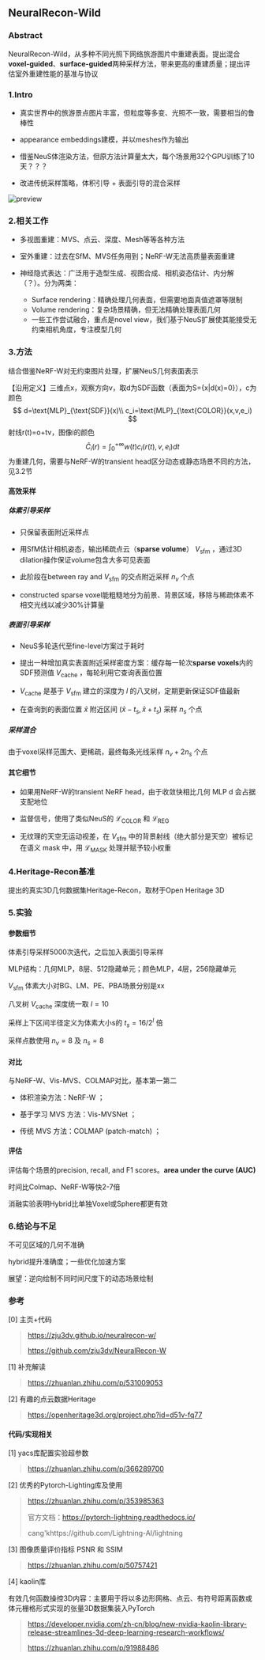 

## NeuralRecon-Wild

### Abstract

NeuralRecon-Wild，从多种不同光照下网络旅游图片中重建表面。提出混合**voxel-guided**、**surface-guided**两种采样方法，带来更高的重建质量；提出评估室外重建性能的基准与协议

### 1.Intro

* 真实世界中的旅游景点图片丰富，但粒度等多变、光照不一致，需要相当的鲁棒性

* appearance embeddings建模，并以meshes作为输出
* 借鉴NeuS体渲染方法，但原方法计算量太大，每个场景用32个GPU训练了10天？？？
* 改进传统采样策略，体积引导 + 表面引导的混合采样

<img src="https://pic4.zhimg.com/v2-29f35199bdc750358ffab58853b706c7_r.jpg" alt="preview"  />

### 2.相关工作

* 多视图重建：MVS、点云、深度、Mesh等等各种方法

* 室外重建：过去在SfM、MVS任务用到；NeRF-W无法高质量表面重建
* 神经隐式表达：广泛用于造型生成、视图合成、相机姿态估计、内分解（？）。分为两类：
  * Surface rendering：精确处理几何表面，但需要地面真值遮罩等限制
  * Volume rendering：复杂场景精确，但无法精确处理表面几何
  * 一些工作尝试融合，重点是novel view，我们基于NeuS扩展使其能接受无约束相机角度，专注模型几何

### 3.方法

结合借鉴NeRF-W对无约束图片处理，扩展NeuS几何表面表示

【沿用定义】三维点x，观察方向v，取d为SDF函数（表面为S={x|d(x)=0}），c为颜色
$$
d=\text{MLP}_{\text{SDF}}(x)\\
c_i=\text{MLP}_{\text{COLOR}}(x,v,e_i)
$$
射线r(t)=o+tv，图像i的颜色
$$
\hat{C}_i(r)=\int_0^{+\infty}w(t)c_i(r(t),v,e_i)dt
$$
为重建几何，需要与NeRF-W的transient head区分动态或静态场景不同的方法，见3.2节

#### 高效采样

##### 体素引导采样

* 只保留表面附近采样点

* 用SfM估计相机姿态，输出稀疏点云（**sparse volume**） $V_{\text{sfm}}$ ，通过3D dilation操作保证volume包含大多可见表面

* 此阶段在between ray and $V_{\text{sfm}}$ 的交点附近采样 $n_v$ 个点
* constructed sparse voxel能粗糙地分为前景、背景区域，移除与稀疏体素不相交光线以减少30%计算量

##### 表面引导采样

* NeuS多轮迭代至fine-level方案过于耗时

* 提出一种增加真实表面附近采样密度方案：缓存每一轮次**sparse voxels**内的SDF预测值 $V_{\text{cache}}$ ，每轮利用它查询表面位置
* $V_{\text{cache}}$ 是基于 $V_{\text{sfm}}$ 建立的深度为 $l$ 的八叉树，定期更新保证SDF值最新
* 在查询到的表面位置 $\hat{x}$ 附近区间 $(\hat{x}-t_s,\hat{x}+t_s)$ 采样 $n_s$ 个点

##### 采样混合

由于voxel采样范围大、更稀疏，最终每条光线采样 $n_v+2n_s$ 个点

#### 其它细节

* 如果用NeRF-W的transient NeRF head，由于收敛快相比几何 MLP d 会占据支配地位

* 监督信号，使用了类似NeuS的 $\mathcal{L}_{\text{COLOR}}$ 和 $\mathcal{L}_{\text{REG}}$ 
* 无纹理的天空无运动视差，在 $V_{\text{sfm}}$ 中的背景射线（绝大部分是天空）被标记在语义 mask 中，用  $\mathcal{L}_{\text{MASK}}$ 处理并赋予较小权重 

### 4.Heritage-Recon基准

提出的真实3D几何数据集Heritage-Recon，取材于Open Heritage 3D

### 5.实验

#### 参数细节

体素引导采样5000次迭代，之后加入表面引导采样

MLP结构：几何MLP，8层、512隐藏单元；颜色MLP，4层，256隐藏单元

$V_{\text{sfm}}$ 体素大小对BG、LM、PE、PBA场景分别是xx

八叉树 $V_{\text{cache}}$ 深度统一取 $l=10$

采样上下区间半径定义为体素大小s的 $t_s=16/2^l$ 倍

采样点数使用 $n_v=8$ 及 $n_s=8$ 

#### 对比

与NeRF-W、Vis-MVS、COLMAP对比，基本第一第二

* 体积渲染方法：NeRF-W ；

- 基于学习 MVS 方法：Vis-MVSNet ；

- 传统 MVS 方法：COLMAP (patch-match) ；

#### 评估

评估每个场景的precision, recall, and F1 scores。**area under the curve (AUC)**

时间比Colmap、NeRF-W等快2-7倍

消融实验表明Hybrid比单独Voxel或Sphere都更有效

### 6.结论与不足

不可见区域的几何不准确

hybrid提升准确度；一些优化加速方案

展望：逆向绘制不同时间尺度下的动态场景绘制



### 参考

[0] 主页+代码

> https://zju3dv.github.io/neuralrecon-w/
>
> https://github.com/zju3dv/NeuralRecon-W

[1] 补充解读

> https://zhuanlan.zhihu.com/p/531009053

[2] 有趣的点云数据Heritage

> https://openheritage3d.org/project.php?id=d51v-fq77



#### 代码/实现相关

[1] yacs库配置实验超参数

> https://zhuanlan.zhihu.com/p/366289700

[2] 优秀的Pytorch-Lighting库及使用

> https://zhuanlan.zhihu.com/p/353985363
>
> 官方文档：https://pytorch-lightning.readthedocs.io/
>
> cang'khttps://github.com/Lightning-AI/lightning

[3] 图像质量评价指标 PSNR 和 SSIM

> https://zhuanlan.zhihu.com/p/50757421

[4] kaolin库

有效几何函数操控3D内容：主要用于将以多边形网格、点云、有符号距离函数或体元栅格形式实现的张量3D数据集装入PyTorch

> https://developer.nvidia.com/zh-cn/blog/new-nvidia-kaolin-library-release-streamlines-3d-deep-learning-research-workflows/
>
> https://zhuanlan.zhihu.com/p/91988486
